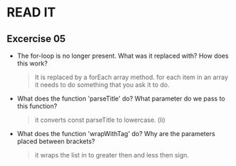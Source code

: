 # READ IT
## Excercise 05
* The for-loop is no longer present. 
  What was it replaced with? How does this work?
  >It is replaced by a forEach array method. for each item in an array it needs to do something that you ask it to do.
* What does the function 'parseTitle' do? 
  What parameter do we pass to this function?
  > it converts const parseTitle to lowercase. (li)

* What does the function 'wrapWithTag' do? 
  Why are the parameters placed between brackets?
  > it wraps the list in to greater then and less then sign.
